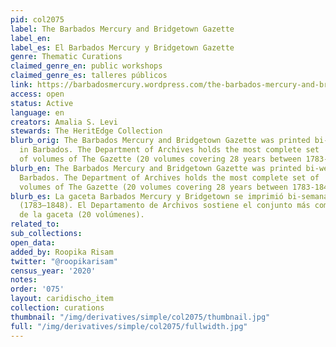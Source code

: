 ```yaml
---
pid: col2075
label: The Barbados Mercury and Bridgetown Gazette
label_en:
label_es: El Barbados Mercury y Bridgetown Gazette
genre: Thematic Curations
claimed_genre_en: public workshops
claimed_genre_es: talleres públicos
link: https://barbadosmercury.wordpress.com/the-barbados-mercury-and-bridgetown-gazette/
access: open
status: Active
language: en
creators: Amalia S. Levi
stewards: The HeritEdge Collection
blurb_orig: The Barbados Mercury and Bridgetown Gazette ​was ​printed​ ​bi-weekly​
  ​in​ ​Barbados. The Department of​ ​Archives holds ​the​ ​most​ ​complete​ ​set​
  ​of​ ​volumes​ ​of​ ​​The Gazette (20 volumes covering 28 years between 1783-1848).
blurb_en: The Barbados Mercury and Bridgetown Gazette ​was ​printed​ ​bi-weekly​ ​in​
  ​Barbados. The Department of​ ​Archives holds ​the​ ​most​ ​complete​ ​set​ ​of​
  ​volumes​ ​of​ ​​The Gazette (20 volumes covering 28 years between 1783-1848).
blurb_es: La gaceta Barbados Mercury y Bridgetown se imprimió bi-semanalmente en Barbados
  (1783–1848). El Departamento de Archivos sostiene el conjunto más completo de volúmenes
  de la gaceta (20 volúmenes).
related_to:
sub_collections:
open_data:
added_by: Roopika Risam
twitter: "@roopikarisam"
census_year: '2020'
notes:
order: '075'
layout: caridischo_item
collection: curations
thumbnail: "/img/derivatives/simple/col2075/thumbnail.jpg"
full: "/img/derivatives/simple/col2075/fullwidth.jpg"
---
```

